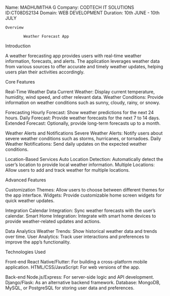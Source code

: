 Name: MADHUMITHA G
Company: CODTECH IT SOLUTIONS
ID:CT08DS2134
Domain: WEB DEVELOPMENT
Duration: 10th JUNE - 10th JULY

    Overview

            Weather Forecast App


Introduction

A weather forecasting app provides users with real-time weather information, forecasts, and alerts. The application leverages weather data from various sources to offer accurate and timely weather updates, helping users plan their activities accordingly.

Core Features

Real-Time Weather Data
Current Weather: Display current temperature, humidity, wind speed, and other relevant data.
Weather Conditions: Provide information on weather conditions such as sunny, cloudy, rainy, or snowy.

Forecasting
Hourly Forecast: Show weather predictions for the next 24 hours.
Daily Forecast: Provide weather forecasts for the next 7 to 14 days.
Extended Forecast: Optionally, provide long-term forecasts up to a month.

Weather Alerts and Notifications
Severe Weather Alerts: Notify users about severe weather conditions such as storms, hurricanes, or tornadoes.
Daily Weather Notifications: Send daily updates on the expected weather conditions.

 Location-Based Services
Auto Location Detection: Automatically detect the user’s location to provide local weather information.
Multiple Locations: Allow users to add and track weather for multiple locations.

Advanced Features

 Customization
Themes: Allow users to choose between different themes for the app interface.
Widgets: Provide customizable home screen widgets for quick weather updates.

 Integration
Calendar Integration: Sync weather forecasts with the user’s calendar.
Smart Home Integration: Integrate with smart home devices to provide weather-related updates and actions.

 Data Analytics
Weather Trends: Show historical weather data and trends over time.
User Analytics: Track user interactions and preferences to improve the app’s functionality.

Technologies Used

 Front-end
React Native/Flutter: For building a cross-platform mobile application.
HTML/CSS/JavaScript: For web versions of the app.

Back-end
Node.js/Express: For server-side logic and API development.
Django/Flask: As an alternative backend framework.
Database: MongoDB, MySQL, or PostgreSQL for storing user data and preferences.

